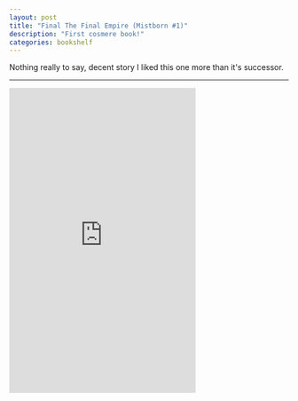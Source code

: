```yaml
---
layout: post
title: "Final The Final Empire (Mistborn #1)"
description: "First cosmere book!"
categories: bookshelf
---
```


Nothing really to say, decent story I liked this one more than it's successor.

---

<iframe type="text/html" width="336" height="550" frameborder="0" allowfullscreen style="max-width:100%" src="https://read.amazon.in/kp/card?asin=B004N622EY&preview=inline&linkCode=kpe&ref_=cm_sw_r_kb_dp_1AVSEbSDFE68X" ></iframe>